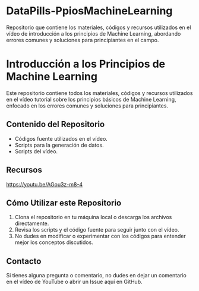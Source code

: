 # DataPills-PpiosMachineLearning
Repositorio que contiene los materiales, códigos y recursos utilizados en el vídeo de introducción a los principios de Machine Learning, abordando errores comunes y soluciones para principiantes en el campo.



# Introducción a los Principios de Machine Learning

Este repositorio contiene todos los materiales, códigos y recursos utilizados en el vídeo tutorial sobre los principios básicos de Machine Learning, enfocado en los errores comunes y soluciones para principiantes.

## Contenido del Repositorio

- Códigos fuente utilizados en el vídeo.
- Scripts para la generación de datos.
- Scripts del vídeo.

## Recursos

https://youtu.be/AGou3z-m8-4

## Cómo Utilizar este Repositorio

1. Clona el repositorio en tu máquina local o descarga los archivos directamente.
2. Revisa los scripts y el código fuente para seguir junto con el vídeo.
3. No dudes en modificar o experimentar con los códigos para entender mejor los conceptos discutidos.

## Contacto

Si tienes alguna pregunta o comentario, no dudes en dejar un comentario en el vídeo de YouTube o abrir un Issue aquí en GitHub.
